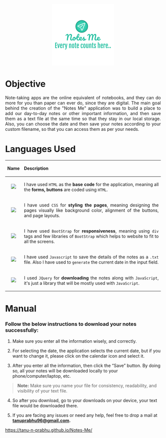 

<p align = "center">

<img src="https://github.com/Tanu-N-Prabhu/Notes-Me/blob/main/b888f5ab-f393-42ab-a986-85b0a3d9035f_200x200.png">
</p>


# Objective

<p align = "justify">Note-taking apps are the online equivalent of notebooks, and they can do more for you than paper can ever do, since they are digital. The main goal behind the creation of the "Notes Me" application was to build a place to add our day-to-day notes or other important information, and then save them as a text file at the same time so that they stay in our local storage. Also, you can choose the date and then save your notes according to your custom filename, so that you can access them as per your needs.</p>


# Languages Used


|<p align = "justify"> Name </p>|<p align = "justify"> Description </p> | 
| :---:   | :-: | 
| <img src = "https://img.shields.io/badge/HTML5-E34F26?style=for-the-badge&logo=html5&logoColor=white"> |<p align = "justify"> I have used `HTML` as the <b>base code</b> for the application, meaning all the <b>forms, buttons</b> are coded using `HTML`.</p> | 
| <img src = "https://img.shields.io/badge/CSS3-1572B6?style=for-the-badge&logo=css3&logoColor=white"> |<p align = "justify"> I have used `CSS` for <b>styling the pages</b>, meaning designing the pages visually like background color, alignment of the buttons, and page layouts.</p> | 
| <img src = "https://img.shields.io/badge/Bootstrap-563D7C?style=for-the-badge&logo=bootstrap&logoColor=white"> | <p align = "justify">I have used `BootStrap` for <b>responsiveness</b>, meaning using `div` tags and few libraries of `BootStrap` which helps to website to fit to all the screens.</p> | 
| <img src = "https://img.shields.io/badge/JavaScript-F7DF1E?style=for-the-badge&logo=javascript&logoColor=black"> | <p align = "justify">I have used `Javascript` to save the details of the notes as a `.txt` file. Also I have used to `generate` the current date in the input field.</p> | 
| <img src="https://img.shields.io/badge/jquery%20-%230769AD.svg?&style=for-the-badge&logo=jquery&logoColor=white"/> | <p align = "justify">I used `JQuery` for <b>downloading</b> the notes along with `JavaScript`, it's just a library that will be mostly used with `JavaScript`.</p>

# Manual

### Follow the below instructions to download your notes successfully:

1. Make sure you enter all the information wisely, and correctly.

2. For selecting the date, the application selects the current date, but if you want to change it, please click on the calendar icon and select it.

3. After you enter all the information, then click the “Save” button. By doing so, all your notes will be downloaded locally to your phone/computer/laptop, etc.

><b>Note:</b> Make sure you name your file for consistency, readability, and visibility of your text file.

4. So after you download, go to your downloads on your device, your text file would be downloaded there.

5. If you are facing any issues or need any help, feel free to drop a mail at <b>tanuprabhu96@gmail.com.</b>



https://tanu-n-prabhu.github.io/Notes-Me/
